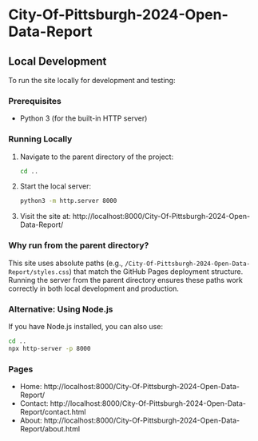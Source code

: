 # City-Of-Pittsburgh-2024-Open-Data-Report

## Local Development

To run the site locally for development and testing:

### Prerequisites
- Python 3 (for the built-in HTTP server)

### Running Locally

1. Navigate to the parent directory of the project:
   ```bash
   cd ..
   ```

2. Start the local server:
   ```bash
   python3 -m http.server 8000
   ```

3. Visit the site at: http://localhost:8000/City-Of-Pittsburgh-2024-Open-Data-Report/

### Why run from the parent directory?

This site uses absolute paths (e.g., `/City-Of-Pittsburgh-2024-Open-Data-Report/styles.css`) that match the GitHub Pages deployment structure. Running the server from the parent directory ensures these paths work correctly in both local development and production.

### Alternative: Using Node.js

If you have Node.js installed, you can also use:
```bash
cd ..
npx http-server -p 8000
```

### Pages
- Home: http://localhost:8000/City-Of-Pittsburgh-2024-Open-Data-Report/
- Contact: http://localhost:8000/City-Of-Pittsburgh-2024-Open-Data-Report/contact.html
- About: http://localhost:8000/City-Of-Pittsburgh-2024-Open-Data-Report/about.html